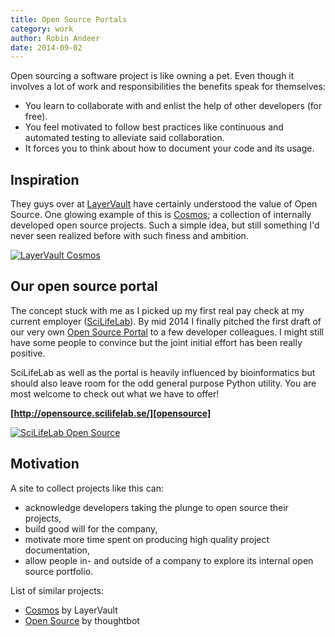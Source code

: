 ```yaml
---
title: Open Source Portals
category: work
author: Robin Andeer
date: 2014-09-02
---
```


Open sourcing a software project is like owning a pet. Even though it involves a lot of work and responsibilities the benefits speak for themselves:

- You learn to collaborate with and enlist the help of other developers (for free).
- You feel motivated to follow best practices like continuous and automated testing to alleviate said collaboration.
- It forces you to think about how to document your code and its usage.

## Inspiration
They guys over at [LayerVault][layervault] have certainly understood the value of Open Source. One glowing example of this is [Cosmos][cosmos]; a collection of internally developed open source projects. Such a simple idea, but still something I'd never seen realized before with such finess and ambition.

[![LayerVault Cosmos](https://d23f6h5jpj26xu.cloudfront.net/x4pjnahkrrfnbq_small.png)](http://img.svbtle.com/x4pjnahkrrfnbq.png)

## Our open source portal
The concept stuck with me as I picked up my first real pay check at my current employer ([SciLifeLab][scilife]). By mid 2014 I finally pitched the first draft of our very own [Open Source Portal][opensource] to a few developer colleagues. I might still have some people to convince but the joint initial effort has been really positive.

SciLifeLab as well as the portal is heavily influenced by bioinformatics but should also leave room for the odd general purpose Python utility. You are most welcome to check out what we have to offer!

**[http://opensource.scilifelab.se/][opensource]**

[![SciLifeLab Open Source](https://d23f6h5jpj26xu.cloudfront.net/7d1xlwp6heh14w_small.png)](http://img.svbtle.com/7d1xlwp6heh14w.png)

## Motivation
A site to collect projects like this can:

- acknowledge developers taking the plunge to open source their projects,
- build good will for the company,
- motivate more time spent on producing high quality project documentation,
- allow people in- and outside of a company to explore its internal open source portfolio.

List of similar projects:

- [Cosmos][cosmos] by LayerVault
- [Open Source][thoughtbot] by thoughtbot

[layervault]: https://layervault.com/
[cosmos]: http://cosmos.layervault.com/
[opensource]: http://opensource.scilifelab.se/
[scilife]: http://www.scilifelab.se/
[thoughtbot]: http://thoughtbot.com/open-source
[clinical-genomics]: http://www.scilifelab.se/facilities/clinical-genomics/
